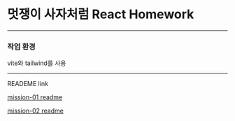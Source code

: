 # 멋쟁이 사자처럼 React Homework

---

### 작업 환경
vite와 tailwind를 사용

---
READEME link

[mission-01 readme](https://github.com/yeo-seoyun/React-homework/blob/main/src/mission-01/README.md)

[mission-02 readme](https://github.com/yeo-seoyun/React-homework/blob/main/src/mission-02/README.md)
